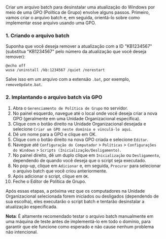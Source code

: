 Criar um arquivo batch para desinstalar uma atualização do Windows por meio de uma GPO (Política de Grupo) envolve alguns passos. Primeiro, vamos criar o arquivo batch e, em seguida, orientá-lo sobre como implementar esse arquivo usando uma GPO.

### 1. Criando o arquivo batch

Suponha que você deseja remover a atualização com a ID "KB1234567" (substitua "KB1234567" pelo número da atualização que você deseja remover):

```batch
@echo off
wusa /uninstall /kb:1234567 /quiet /norestart
```

Salve isso em um arquivo com a extensão `.bat`, por exemplo, `removeUpdate.bat`.

### 2. Implantando o arquivo batch via GPO

1. Abra o `Gerenciamento de Política de Grupo` no servidor.
2. No painel esquerdo, navegue até o local onde você deseja criar a nova GPO (geralmente em uma Unidade Organizacional específica).
3. Clique com o botão direito na Unidade Organizacional desejada e selecione `Criar um GPO neste domínio e vinculá-lo aqui`.
4. Dê um nome para a GPO e clique em OK.
5. Clique com o botão direito na nova GPO criada e selecione `Editar`.
6. Navegue até `Configuração do Computador` > `Políticas` > `Configurações do Windows` > `Scripts (Inicialização/Desligamento)`.
7. No painel direito, dê um duplo clique em `Inicialização` ou `Desligamento`, dependendo de quando você deseja que o script seja executado.
8. No pop-up, clique em `Adicionar` e, em seguida, `Procurar` para selecionar o arquivo batch que você criou anteriormente.
9. Após adicionar o script, clique em `OK`.
10. Feche o Editor de Política de Grupo.

Após essas etapas, a próxima vez que os computadores na Unidade Organizacional selecionada forem iniciados ou desligados (dependendo de sua escolha), eles executarão o script batch e tentarão desinstalar a atualização especificada.

**Nota**: É altamente recomendado testar o arquivo batch manualmente em uma máquina de teste antes de implementá-lo em todo o domínio, para garantir que ele funcione como esperado e não cause nenhum problema não intencional.
